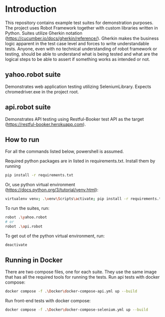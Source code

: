 # Introduction

This repository contains example test suites for demonstration purposes. The project uses Robot Framework together with custom libraries written in Python.
Suites utilize Gherkin notation (https://cucumber.io/docs/gherkin/reference/). Gherkin makes the business logic apparent in the test case level and forces to write understandable tests. Anyone, even with no technical understanding of robot framework or testing, should be able to understand what is being tested and what are the logical steps to be able to assert if something works as intended or not.

## yahoo.robot suite

Demonstrates web application testing  utilizing SeleniumLibrary.
Expects chromedriver.exe in the project root.

## api.robot suite

Demonstrates API testing using Restful-Booker test API as the target (https://restful-booker.herokuapp.com).

## How to run

For all the commands listed below, powershell is assumed.

Required python packages are in listed in requirements.txt.
Install them by running
```sh
pip install -r requirements.txt
```
Or, use python virtual environment (https://docs.python.org/3/tutorial/venv.html):
```sh
virtualenv venv; .\venv\Scripts\activate; pip install -r requirements.txt
```
To run the suites, run:
```sh
robot .\yahoo.robot
# or
robot .\api.robot
```
To get out of the python virtual environment, run:
```sh
deactivate
```

## Running in Docker
There are two compose files, one for each suite. They use the same image that has all the required tools for running the tests.
Run api tests with docker compose:
```sh
docker compose -f .\Docker\docker-compose-api.yml up --build
```
Run front-end tests with docker compose:
```sh
docker compose -f .\Docker\docker-compose-selenium.yml up --build
```